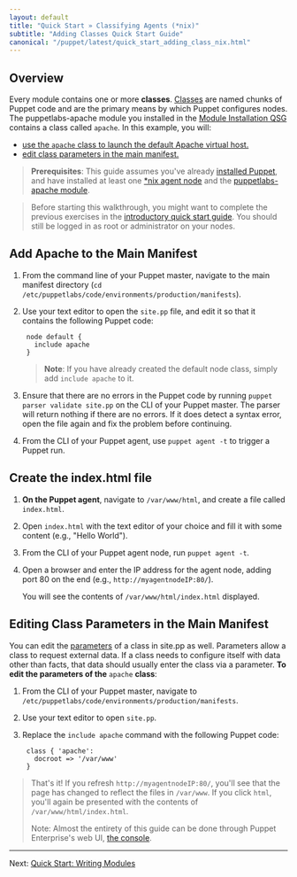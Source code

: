 ```yaml
---
layout: default
title: "Quick Start » Classifying Agents (*nix)"
subtitle: "Adding Classes Quick Start Guide"
canonical: "/puppet/latest/quick_start_adding_class_nix.html"
---
```



## Overview

Every module contains one or more **classes**. [Classes](./puppet/4.2/reference/lang_classes.html) are named chunks of Puppet code and are the primary means by which Puppet configures nodes. The puppetlabs-apache module you installed in the [Module Installation QSG](./quick_start_module_install_nix.html) contains a class called `apache`. In this example, you will:
* [use the `apache` class to launch the default Apache virtual host.](#add-apache-to-the-main-manifest)
* [edit class parameters in the main manifest.](#editing-class-parameters-in-the-main-manifest)

> **Prerequisites**: This guide assumes you've already [installed Puppet](./guides/install_puppet/pre_install.html), and have installed at least one [*nix agent node](./guides/install_puppet/post_install.html) and the [puppetlabs-apache module](./quick_start_module_install_nix.html).

> Before starting this walkthrough, you might want to complete the previous exercises in the [introductory quick start guide](./quick_start.html). You should still be logged in as root or administrator on your nodes.

## Add Apache to the Main Manifest

1. From the command line of your Puppet master, navigate to the main manifest directory (`cd /etc/puppetlabs/code/environments/production/manifests`).
2. Use your text editor to open the `site.pp` file, and edit it so that it contains the following Puppet code:

        node default {
		  include apache	
        }

	>**Note**: If you have already created the default node class, simply add `include apache` to it.

3. Ensure that there are no errors in the Puppet code by running `puppet parser validate site.pp` on the CLI of your Puppet master. The parser will return nothing if there are no errors. If it does detect a syntax error, open the file again and fix the problem before continuing.
4. From the CLI of your Puppet agent, use `puppet agent -t` to trigger a Puppet run.

## Create the index.html file
1. **On the Puppet agent**, navigate to `/var/www/html`, and create a file called `index.html`.
2. Open `index.html` with the text editor of your choice and fill it with some content (e.g., "Hello World").
3. From the CLI of your Puppet agent node, run `puppet agent -t`.
4. Open a browser and enter the IP address for the agent node, adding port 80 on the end (e.g., `http://myagentnodeIP:80/`).

   You will see the contents of `/var/www/html/index.html` displayed.
   
## Editing Class Parameters in the Main Manifest

You can edit the [parameters](./puppet/latest/reference/lang_classes.html#defining-classes) of a class in site.pp as well. Parameters allow a class to request external data. If a class needs to configure itself with data other than facts, that data should usually enter the class via a parameter.
**To edit the parameters of the** `apache` **class**:

1. From the CLI of your Puppet master, navigate to `/etc/puppetlabs/code/environments/production/manifests`.
2. Use your text editor to open `site.pp`. 
3. Replace the `include apache` command with the following Puppet code:

        class { 'apache':
    	  docroot => '/var/www'
		}
		
> That's it! If you refresh `http://myagentnodeIP:80/`, you'll see that the page has changed to reflect the files in `/var/www`. If you click `html`, you'll again be presented with the contents of `/var/www/html/index.html`.
>
> Note: Almost the entirety of this guide can be done through Puppet Enterprise's web UI, [the console](https://docs.puppetlabs.com/pe/latest/console_accessing.html).
>
----------

Next: [Quick Start: Writing Modules](./quick_writing_nix.html)
